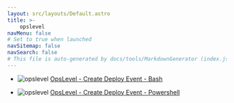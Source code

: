 ```yaml
---
layout: src/layouts/Default.astro
title: >-
    opslevel
navMenu: false
# Set to true when launched
navSitemap: false
navSearch: false
# This file is auto-generated by docs/tools/MarkdownGenerator (index.js)
---
```


<ul>

<li>

![opslevel](https://i.octopus.com/library/step-templates/opslevel.png) [OpsLevel - Create Deploy Event - Bash](/integrations/opslevel/opslevel-create-deploy-event-bash)

</li>
        
<li>

![opslevel](https://i.octopus.com/library/step-templates/opslevel.png) [OpsLevel - Create Deploy Event - Powershell](/integrations/opslevel/opslevel-create-deploy-event-powershell)

</li>
        
</ul>
